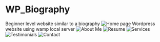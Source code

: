 # WP_Biography
Beginner level website similar to a biography
![Home page](https://user-images.githubusercontent.com/47078856/153829191-3480a002-8331-4021-b6b4-4975d1442e4c.PNG)
Wordpress website using wamp local server
![About Me](https://user-images.githubusercontent.com/47078856/153829334-39247f37-0d24-4233-9894-7f25c94267dd.PNG)
![Resume](https://user-images.githubusercontent.com/47078856/153829390-18765d2b-14fb-4001-beb5-9688e8d9979d.PNG)
![Services](https://user-images.githubusercontent.com/47078856/153829402-de5ed618-8058-418d-81e5-e4de84b981a4.PNG)
![Testimonials](https://user-images.githubusercontent.com/47078856/153829409-fab0932c-4450-48fd-90a7-79bd36c37d27.PNG)
![Contact](https://user-images.githubusercontent.com/47078856/153829423-f9e884f0-066b-48b1-bad9-bc60b1f6596a.PNG)
